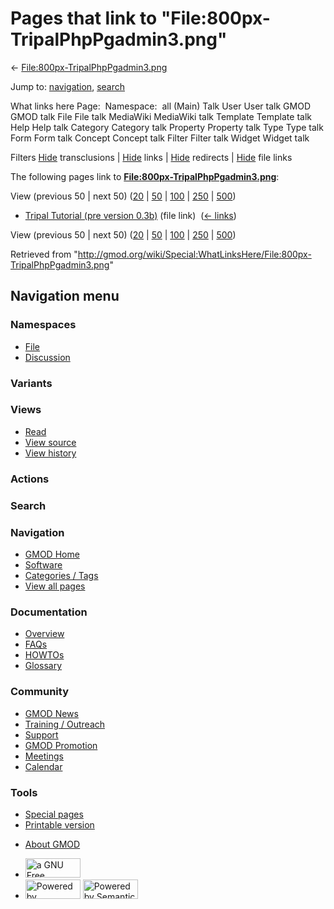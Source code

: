 <div id="mw-page-base" class="noprint">

</div>

<div id="mw-head-base" class="noprint">

</div>

<div id="content" class="mw-body" role="main">

<span id="top"></span>

<div id="mw-js-message" style="display:none;">

</div>



# <span dir="auto">Pages that link to "File:800px-TripalPhpPgadmin3.png"</span>

<div id="bodyContent">

<div id="contentSub">

←
[File:800px-TripalPhpPgadmin3.png](/wiki/File:800px-TripalPhpPgadmin3.png "File:800px-TripalPhpPgadmin3.png")

</div>

<div id="jump-to-nav" class="mw-jump">

Jump to: [navigation](#mw-navigation), [search](#p-search)

</div>

<div id="mw-content-text">

What links here Page:  Namespace:  all (Main) Talk User User talk GMOD
GMOD talk File File talk MediaWiki MediaWiki talk Template Template talk
Help Help talk Category Category talk Property Property talk Type Type
talk Form Form talk Concept Concept talk Filter Filter talk Widget
Widget talk

Filters
[Hide](/mediawiki/index.php?title=Special:WhatLinksHere/File:800px-TripalPhpPgadmin3.png&hidetrans=1 "Special:WhatLinksHere/File:800px-TripalPhpPgadmin3.png")
transclusions \|
[Hide](/mediawiki/index.php?title=Special:WhatLinksHere/File:800px-TripalPhpPgadmin3.png&hidelinks=1 "Special:WhatLinksHere/File:800px-TripalPhpPgadmin3.png")
links \|
[Hide](/mediawiki/index.php?title=Special:WhatLinksHere/File:800px-TripalPhpPgadmin3.png&hideredirs=1 "Special:WhatLinksHere/File:800px-TripalPhpPgadmin3.png")
redirects \|
[Hide](/mediawiki/index.php?title=Special:WhatLinksHere/File:800px-TripalPhpPgadmin3.png&hideimages=1 "Special:WhatLinksHere/File:800px-TripalPhpPgadmin3.png")
file links

The following pages link to
**[File:800px-TripalPhpPgadmin3.png](/wiki/File:800px-TripalPhpPgadmin3.png "File:800px-TripalPhpPgadmin3.png")**:

View (previous 50 \| next 50)
([20](/mediawiki/index.php?title=Special:WhatLinksHere/File:800px-TripalPhpPgadmin3.png&limit=20 "Special:WhatLinksHere/File:800px-TripalPhpPgadmin3.png")
\|
[50](/mediawiki/index.php?title=Special:WhatLinksHere/File:800px-TripalPhpPgadmin3.png&limit=50 "Special:WhatLinksHere/File:800px-TripalPhpPgadmin3.png")
\|
[100](/mediawiki/index.php?title=Special:WhatLinksHere/File:800px-TripalPhpPgadmin3.png&limit=100 "Special:WhatLinksHere/File:800px-TripalPhpPgadmin3.png")
\|
[250](/mediawiki/index.php?title=Special:WhatLinksHere/File:800px-TripalPhpPgadmin3.png&limit=250 "Special:WhatLinksHere/File:800px-TripalPhpPgadmin3.png")
\|
[500](/mediawiki/index.php?title=Special:WhatLinksHere/File:800px-TripalPhpPgadmin3.png&limit=500 "Special:WhatLinksHere/File:800px-TripalPhpPgadmin3.png"))

- [Tripal Tutorial (pre version
  0.3b)](/wiki/Tripal_Tutorial_(pre_version_0.3b) "Tripal Tutorial (pre version 0.3b)")
  (file link) ‎ <span class="mw-whatlinkshere-tools">([←
  links](/mediawiki/index.php?title=Special:WhatLinksHere&target=Tripal+Tutorial+%28pre+version+0.3b%29 "Special:WhatLinksHere"))</span>

View (previous 50 \| next 50)
([20](/mediawiki/index.php?title=Special:WhatLinksHere/File:800px-TripalPhpPgadmin3.png&limit=20 "Special:WhatLinksHere/File:800px-TripalPhpPgadmin3.png")
\|
[50](/mediawiki/index.php?title=Special:WhatLinksHere/File:800px-TripalPhpPgadmin3.png&limit=50 "Special:WhatLinksHere/File:800px-TripalPhpPgadmin3.png")
\|
[100](/mediawiki/index.php?title=Special:WhatLinksHere/File:800px-TripalPhpPgadmin3.png&limit=100 "Special:WhatLinksHere/File:800px-TripalPhpPgadmin3.png")
\|
[250](/mediawiki/index.php?title=Special:WhatLinksHere/File:800px-TripalPhpPgadmin3.png&limit=250 "Special:WhatLinksHere/File:800px-TripalPhpPgadmin3.png")
\|
[500](/mediawiki/index.php?title=Special:WhatLinksHere/File:800px-TripalPhpPgadmin3.png&limit=500 "Special:WhatLinksHere/File:800px-TripalPhpPgadmin3.png"))

</div>

<div class="printfooter">

Retrieved from
"<http://gmod.org/wiki/Special:WhatLinksHere/File:800px-TripalPhpPgadmin3.png>"

</div>

<div id="catlinks" class="catlinks catlinks-allhidden">

</div>

<div class="visualClear">

</div>

</div>

</div>

<div id="mw-navigation">

## Navigation menu

<div id="mw-head">



<div id="left-navigation">

<div id="p-namespaces" class="vectorTabs" role="navigation"
aria-labelledby="p-namespaces-label">

### Namespaces

- <span id="ca-nstab-image"><a href="/wiki/File:800px-TripalPhpPgadmin3.png" accesskey="c"
  title="View the file page [c]">File</a></span>
- <span id="ca-talk"><a
  href="/mediawiki/index.php?title=File_talk:800px-TripalPhpPgadmin3.png&amp;action=edit&amp;redlink=1"
  accesskey="t"
  title="Discussion about the content page [t]">Discussion</a></span>

</div>

<div id="p-variants" class="vectorMenu emptyPortlet" role="navigation"
aria-labelledby="p-variants-label">

### 

### Variants[](#)

<div class="menu">

</div>

</div>

</div>

<div id="right-navigation">

<div id="p-views" class="vectorTabs" role="navigation"
aria-labelledby="p-views-label">

### Views

- <span id="ca-view">[Read](/wiki/File:800px-TripalPhpPgadmin3.png)</span>
- <span id="ca-viewsource"><a
  href="/mediawiki/index.php?title=File:800px-TripalPhpPgadmin3.png&amp;action=edit"
  accesskey="e" title="This page is protected.
  You can view its source [e]">View source</a></span>
- <span id="ca-history"><a
  href="/mediawiki/index.php?title=File:800px-TripalPhpPgadmin3.png&amp;action=history"
  accesskey="h" title="Past revisions of this page [h]">View history</a></span>

</div>

<div id="p-cactions" class="vectorMenu emptyPortlet" role="navigation"
aria-labelledby="p-cactions-label">

### Actions[](#)

<div class="menu">

</div>

</div>

<div id="p-search" role="search">

### Search

<div id="simpleSearch">

</div>

</div>

</div>

</div>

<div id="mw-panel">

<div id="p-logo" role="banner">

<a href="/wiki/Main_Page"
style="background-image: url(http://gmod.org/images/GMOD-cogs.png);"
title="Visit the main page"></a>

</div>

<div id="p-Navigation" class="portal" role="navigation"
aria-labelledby="p-Navigation-label">

### Navigation

<div class="body">

- <span id="n-GMOD-Home">[GMOD Home](/wiki/Main_Page)</span>
- <span id="n-Software">[Software](/wiki/GMOD_Components)</span>
- <span id="n-Categories-.2F-Tags">[Categories /
  Tags](/wiki/Categories)</span>
- <span id="n-View-all-pages">[View all
  pages](/wiki/Special:AllPages)</span>

</div>

</div>

<div id="p-Documentation" class="portal" role="navigation"
aria-labelledby="p-Documentation-label">

### Documentation

<div class="body">

- <span id="n-Overview">[Overview](/wiki/Overview)</span>
- <span id="n-FAQs">[FAQs](/wiki/Category:FAQ)</span>
- <span id="n-HOWTOs">[HOWTOs](/wiki/Category:HOWTO)</span>
- <span id="n-Glossary">[Glossary](/wiki/Glossary)</span>

</div>

</div>

<div id="p-Community" class="portal" role="navigation"
aria-labelledby="p-Community-label">

### Community

<div class="body">

- <span id="n-GMOD-News">[GMOD News](/wiki/GMOD_News)</span>
- <span id="n-Training-.2F-Outreach">[Training /
  Outreach](/wiki/Training_and_Outreach)</span>
- <span id="n-Support">[Support](/wiki/Support)</span>
- <span id="n-GMOD-Promotion">[GMOD
  Promotion](/wiki/GMOD_Promotion)</span>
- <span id="n-Meetings">[Meetings](/wiki/Meetings)</span>
- <span id="n-Calendar">[Calendar](/wiki/Calendar)</span>

</div>

</div>

<div id="p-tb" class="portal" role="navigation"
aria-labelledby="p-tb-label">

### Tools

<div class="body">

- <span id="t-specialpages"><a href="/wiki/Special:SpecialPages" accesskey="q"
  title="A list of all special pages [q]">Special pages</a></span>
- <span id="t-print"><a
  href="/mediawiki/index.php?title=Special:WhatLinksHere/File:800px-TripalPhpPgadmin3.png&amp;printable=yes"
  rel="alternate" accesskey="p"
  title="Printable version of this page [p]">Printable version</a></span>

</div>

</div>

</div>

</div>

<div id="footer" role="contentinfo">

- <span id="footer-places-about">[About
  GMOD](/wiki/GMOD:About "GMOD:About")</span>

<!-- -->

- <span id="footer-copyrightico">[<img src="http://www.gnu.org/graphics/gfdl-logo-small.png" width="88"
  height="31" alt="a GNU Free Documentation License" />](http://www.gnu.org/licenses/fdl-1.3.html)</span>
- <span id="footer-poweredbyico">[<img src="/mediawiki/skins/common/images/poweredby_mediawiki_88x31.png"
  width="88" height="31" alt="Powered by MediaWiki" />](//www.mediawiki.org/)
  [<img
  src="/mediawiki/extensions/SemanticMediaWiki/includes/../resources/images/smw_button.png"
  width="88" height="31" alt="Powered by Semantic MediaWiki" />](https://www.semantic-mediawiki.org/wiki/Semantic_MediaWiki)</span>

<div style="clear:both">

</div>

</div>
